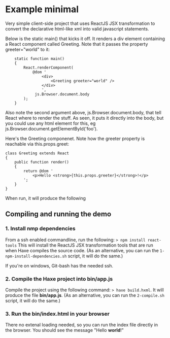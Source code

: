 # Example minimal

Very simple client-side project that uses ReactJS JSX transformation to convert the declarative html-like xml into valid javascript statements.

Below is the static main() that kicks it off. It renders a div element containing a React component called Greeting. Note that it passes the property greeter="world" to it:
```
	static function main() 
	{
		React.renderComponent(
			@dom '
				<div>
					<Greeting greeter="world" />
				</div>	
				',
			 js.Browser.document.body
		);
	}		

```
Also note the second argument above, js.Browser.document.body, that tell React where to render the stuff. As seen, it puts it directly into the body, but you could use any html element for this, eg js.Browser.document.getElementById('foo').

Here's the Greeting componenet. Note how the greeter property is reachable via this.props.greet:
```
class Greeting extends React
{
	public function render() 
	{
		return @dom '
			<p>Hello <strong>{this.props.greeter}</strong>!</p>				
		';
	}		
}
```

When run, it will produce the following

## Compiling and running the demo

### 1. Install nmp dependencies
From a ssh enabled commandline, run the following: `> npm install react-tools` This will install the ReactJS JSX transformation tools that are run when Haxe compiles the source code.
(As an alternative, you can run the `1-npm-install-dependencies.sh` script, it will do the same.)

If you're on windows, Git-bash has the needed ssh.

### 2. Compile the Haxe project into bin/app.js
Compile the project using the following command: `> haxe build.hxml`. It will produce the file **bin/app.js**.
(As an alternative, you can run the `2-compile.sh` script, it will do the same.)

### 3. Run the bin/index.html in your browser
There no extenal loading needed, so you can run the index file directly in the browser. You should see the message "Hello **world**!"







